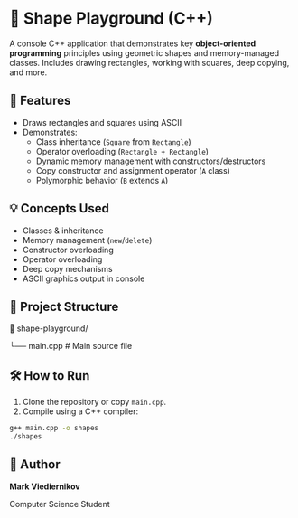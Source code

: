 # 📐 Shape Playground (C++)

A console C++ application that demonstrates key **object-oriented programming** principles using geometric shapes and memory-managed classes. Includes drawing rectangles, working with squares, deep copying, and more.

## 🚀 Features

- Draws rectangles and squares using ASCII
- Demonstrates:
  - Class inheritance (`Square` from `Rectangle`)
  - Operator overloading (`Rectangle + Rectangle`)
  - Dynamic memory management with constructors/destructors
  - Copy constructor and assignment operator (`A` class)
  - Polymorphic behavior (`B` extends `A`)

## 💡 Concepts Used

- Classes & inheritance
- Memory management (`new`/`delete`)
- Constructor overloading
- Operator overloading
- Deep copy mechanisms
- ASCII graphics output in console

## 📂 Project Structure
📁 shape-playground/

  └── main.cpp # Main source file

## 🛠️ How to Run

1. Clone the repository or copy `main.cpp`.
2. Compile using a C++ compiler:
```bash
g++ main.cpp -o shapes
./shapes
```

## 👤 Author
**Mark Viediernikov**

Computer Science Student

